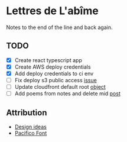 # Lettres de L'abîme

Notes to the end of the line and back again.

## TODO

- [x] Create react typescript app
- [x] Create AWS deploy credentials
- [x] Add deploy credentials to ci env
- [ ] Fix deploy s3 public access [issue](https://github.com/lalalilo/aws-spa/issues/56)
- [ ] Update cloudfront default root [object](https://github.com/lalalilo/aws-spa/issues/57)
- [ ] Add poems from notes and delete mid [post](https://medium.com/p/9bb5206979ec/edit)

## Attribution

- [Design ideas](https://dribbble.com/shots/23237785-Glyph-Beer-15)
- [Pacifico Font](https://fonts.google.com/specimen/Pacifico)
